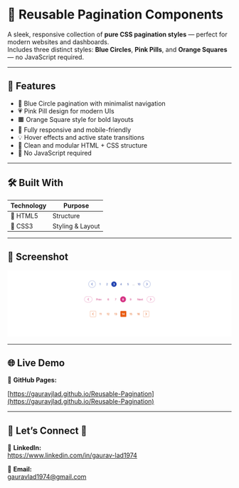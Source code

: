 # 🧮 Reusable Pagination Components

A sleek, responsive collection of **pure CSS pagination styles** — perfect for modern websites and dashboards.  
Includes three distinct styles: **Blue Circles**, **Pink Pills**, and **Orange Squares** — no JavaScript required.

---

## 🎨 Features

- 🔵 Blue Circle pagination with minimalist navigation
- 💗 Pink Pill design for modern UIs
- 🟧 Orange Square style for bold layouts
- 📱 Fully responsive and mobile-friendly
- 💡 Hover effects and active state transitions
- 🧼 Clean and modular HTML + CSS structure
- 🚫 No JavaScript required

---

## 🛠️ Built With

| Technology | Purpose          |
| ---------- | ---------------- |
| 🧱 HTML5   | Structure        |
| 🎨 CSS3    | Styling & Layout |

---

## 📸 Screenshot

![CSS Pagination Preview](preview/reusable-pagination-preview.png)

---

## 🌐 Live Demo

🔗 **GitHub Pages:**

[https://gauravjlad.github.io/Reusable-Pagination](https://gauravjlad.github.io/Reusable-Pagination)

---

## 📧 Let’s Connect 🧮

🔗 **LinkedIn:**  
https://www.linkedin.com/in/gaurav-lad1974

📨 **Email:**  
gauravlad1974@gmail.com
